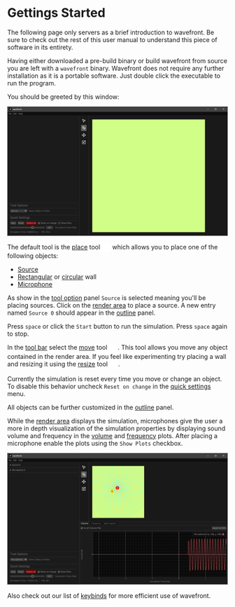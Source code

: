 # Gettings Started

The following page only servers as a brief introduction to wavefront. Be sure to check out the rest of this user manual to understand this piece of software in its entirety.

Having either downloaded a pre-build binary or build wavefront from source you are left with a `wavefront` binary. Wavefront does not require any further installation as it is a portable software. Just double click the executable to run the program.

You should be greeted by this window:

![Wavefront UI](ui/images/wavefront-main.png)

The default tool is the [place](tools/place.md) tool <img style="vertical-align:middle" src="tools/images/place.png" alt="Place Tool Icon" height="20em"/> which allows you to place one of the following objects:

- [Source](objects/source.md)
- [Rectangular](objects/rect_wall.md) or [circular](objects/circ_wall.md) wall
- [Microphone](objects/microphone.md)

As show in the [tool option](ui/tool_settings.md) panel `Source` is selected meaning you'll be placing sources. Click on the [render area](./ui/render_area.md) to place a source. A new entry named `Source 0` should appear in the [outline](ui/outline.md) panel.

Press `space` or click the `Start` button to run the simulation. Press `space` again to stop.

In the [tool bar](ui/toolbar.md) select the [move](tools/move.md) tool <img style="vertical-align:middle" src="tools/images/move.png" alt="Move Tool Icon" height="20em"/>. This tool allows you move any object contained in the render area. If you feel like experimenting try placing a wall and resizing it using the [resize](tools/resize.md) tool <img style="vertical-align:middle" src="tools/images/resize_wall.png" alt="Resize Tool Icon" height="20em"/>.

Currently the simulation is reset every time you move or change an object. To disable this behavior uncheck `Reset on change` in the [quick settings](ui/quick_settings.md) menu.

All objects can be further customized in the [outline](ui/outline.md) panel.

While the [render area](./ui/render_area.md) displays the simulation, microphones give the user a more in depth visualization of the simulation properties by displaying sound volume and frequency in the [volume](ui/plots/volume.md) and [frequency](ui/plots/frequency.md) plots. After placing a microphone enable the plots using the `Show Plots` checkbox.

![Wavefront UI](ui/images/plot-example.png)

Also check out our list of [keybinds](ui/keybinds.md) for more efficient use of wavefront.
